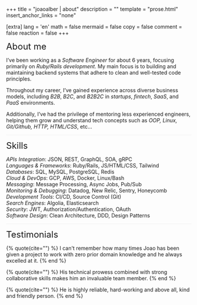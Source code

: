 +++
title = "joaoalber | about"
description = ""
template = "prose.html"
insert_anchor_links = "none"

[extra]
lang = 'en'
math = false
mermaid = false
copy = false
comment = false
reaction = false
+++

<font size="5">About me</font>

I’ve been working as a *Software Engineer* for about 6 years, focusing primarily on *Ruby/Rails development*. My main focus is to building and maintaining backend systems that adhere to clean and well-tested code principles.

Throughout my career, I’ve gained experience across diverse business models, including *B2B*, *B2C*, and *B2B2C* in *startups*, *fintech*, *SaaS*, and *PaaS* environments.

Additionally, I’ve had the privilege of mentoring less experienced engineers, helping them grow and understand tech concepts such as *OOP, Linux, Git/Github, HTTP, HTML/CSS*, etc...

<hr style="height: 1px; font-size: 10px; border: 0; background-color: black; opacity: 0.05;">

<font size="5">Skills</font>

*APIs Integration*: JSON, REST, GraphQL, SOA, gRPC  
*Languages & Frameworks*: Ruby/Rails, JS/HTML/CSS, Tailwind  
*Databases*: SQL, MySQL, PostgreSQL, Redis  
*Cloud & DevOps*: GCP, AWS, Docker, Linux/Bash  
*Messaging*: Message Processing, Async Jobs, Pub/Sub  
*Monitoring & Debugging*: Datadog, New Relic, Sentry, Honeycomb  
*Development Tools*: CI/CD, Source Control (Git)  
*Search Engines*: Algolia, Elasticsearch  
*Security*: JWT, Authorization/Authentication, OAuth  
*Software Design*: Clean Architecture, DDD, Design Patterns

<hr style="height: 1px; font-size: 10px; border: 0; background-color: black; opacity: 0.05;">

<font size="5">Testimonials</font>

{% quote(cite="") %}
I can't remember how many times Joao has been given a project to work with zero prior domain knowledge and he always excelled at it.
{% end %}

{% quote(cite="") %}
His technical prowess combined with strong collaborative skills makes him an invaluable team member.
{% end %}

{% quote(cite="") %}
He is highly reliable, hard-working and above all, kind and friendly person.
{% end %}
